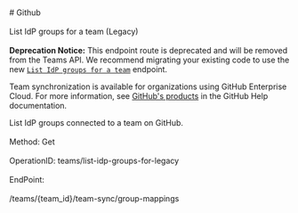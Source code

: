 <br>#     Github</br>
<br>List IdP groups for a team (Legacy)</br>
<br>**Deprecation Notice:** This endpoint route is deprecated and will be removed from the Teams API. We recommend migrating your existing code to use the new [`List IdP groups for a team`](https://developer.github.com/v3/teams/team_sync/#list-idp-groups-for-a-team) endpoint.

Team synchronization is available for organizations using GitHub Enterprise Cloud. For more information, see [GitHub's products](https://help.github.com/github/getting-started-with-github/githubs-products) in the GitHub Help documentation.

List IdP groups connected to a team on GitHub.</br>
<br>Method: Get</br>
<br>OperationID: teams/list-idp-groups-for-legacy</br>
<br>EndPoint:</br>
<br>/teams/{team_id}/team-sync/group-mappings</br>
